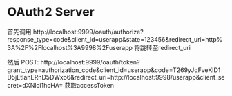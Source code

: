 # OAuth2 Server

首先调用 http://localhost:9999/oauth/authorize?response_type=code&client_id=userapp&state=123456&redirect_uri=http%3A%2F%2Flocalhost%3A9998%2Fuserapp
将跳转至redirect_uri

然后 POST:
http://localhost:9999/oauth/token?grant_type=authorization_code&client_id=userapp&code=T269yJqFveKlD1D5jEtlanERnD5DWxo6&redirect_uri=http://localhost:9998/userapp&client_secret=dXNlci1hcHA=
获取accessToken
